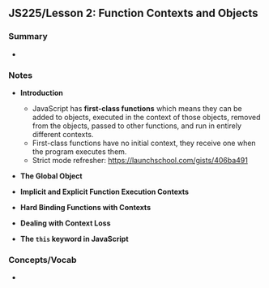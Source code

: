 ## JS225/Lesson 2: Function Contexts and Objects

### Summary

* 

### Notes

* **Introduction**
  * JavaScript has **first-class functions** which means they can be added to objects, executed in the context of those objects, removed from the objects, passed to other functions, and run in entirely different contexts.
  * First-class functions have no initial context, they receive one when the program executes them.
  * Strict mode refresher: https://launchschool.com/gists/406ba491

* **The Global Object**
* **Implicit and Explicit Function Execution Contexts**
* **Hard Binding Functions with Contexts**
* **Dealing with Context Loss**
* **The `this` keyword in JavaScript**

### Concepts/Vocab

* 


